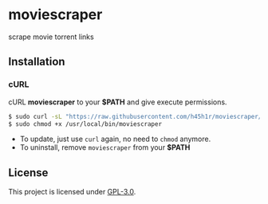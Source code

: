 # moviescraper
scrape movie torrent links

## Installation

### cURL
cURL **moviescraper** to your **$PATH** and give execute permissions.

```sh
$ sudo curl -sL "https://raw.githubusercontent.com/h45h1r/moviescraper/master/moviescraper" -o /usr/local/bin/moviescraper
$ sudo chmod +x /usr/local/bin/moviescraper
```
- To update, just use `curl` again, no need to `chmod` anymore.
- To uninstall, remove `moviescraper` from your **$PATH**

## License
This project is licensed under [GPL-3.0](https://raw.githubusercontent.com/Illumina/licenses/master/gpl-3.0.txt).
